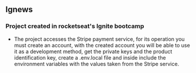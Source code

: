 ## Ignews

### Project created in rocketseat's Ignite bootcamp

- The project accesses the Stripe payment service, for its operation you must create an account,
with the created account you will be able to use it as a development method, get the private keys and the product identification key,
create a .env.local file and inside include the environment variables with the values taken from the Stripe service.